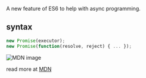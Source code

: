 A new feature of ES6 to help with async programming.

## syntax
```javascript
new Promise(executor);
new Promise(function(resolve, reject) { ... });
```

![MDN image](https://mdn.mozillademos.org/files/8633/promises.png)

read more at [MDN](https://developer.mozilla.org/en-US/docs/Web/JavaScript/Reference/Global_Objects/Promise)